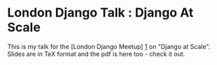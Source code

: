 London Django Talk : Django At Scale
====================================

This is my talk for the [London Django Meetup] [1] on "Django at Scale". Slides
are in TeX format and the pdf is here too - check it out.

[1]: http://www.meetup.com/The-London-Django-Meetup-Group/
